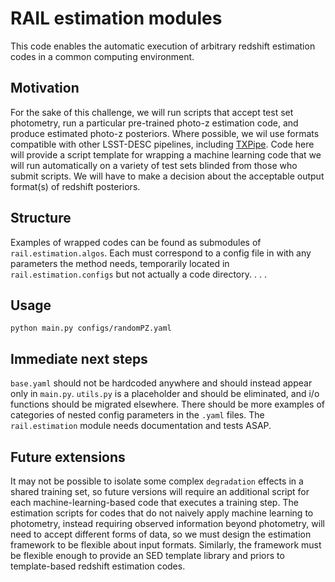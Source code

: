# RAIL estimation modules

This code enables the automatic execution of arbitrary redshift estimation codes in a common computing environment.

## Motivation

For the sake of this challenge, we will run scripts that accept test set photometry, run a particular pre-trained photo-z estimation code, and produce estimated photo-z posteriors.
Where possible, we wil use formats compatible with other LSST-DESC pipelines, including [TXPipe](https://github.com/LSSTDESC/TXPipe/).
Code here will provide a script template for wrapping a machine learning code that we will run automatically on a variety of test sets blinded from those who submit scripts.
We will have to make a decision about the acceptable output format(s) of redshift posteriors.

## Structure

Examples of wrapped codes can be found as submodules of `rail.estimation.algos`.
Each must correspond to a config file in with any parameters the method needs, temporarily located in `rail.estimation.configs` but not actually a code directory.
. . .

## Usage

`python main.py configs/randomPZ.yaml`

## Immediate next steps

`base.yaml` should not be hardcoded anywhere and should instead appear only in `main.py`.
`utils.py` is a placeholder and should be eliminated, and i/o functions should be migrated elsewhere.
There should be more examples of categories of nested config parameters in the `.yaml` files.
The `rail.estimation` module needs documentation and tests ASAP.

## Future extensions

It may not be possible to isolate some complex `degradation` effects in a shared training set, so future versions will require an additional script for each machine-learning-based code that executes a training step.
The estimation scripts for codes that do not naively apply machine learning to photometry, instead requiring observed information beyond photometry, will need to accept different forms of data, so we must design the estimation framework to be flexible about input formats.
Similarly, the framework must be flexible enough to provide an SED template library and priors to template-based redshift estimation codes.
